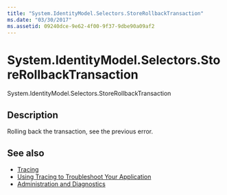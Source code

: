 ```yaml
---
title: "System.IdentityModel.Selectors.StoreRollbackTransaction"
ms.date: "03/30/2017"
ms.assetid: 09240dce-9e62-4f00-9f37-9dbe90a09af2
---
```

# System.IdentityModel.Selectors.StoreRollbackTransaction
System.IdentityModel.Selectors.StoreRollbackTransaction  
  
## Description  
 Rolling back the transaction, see the previous error.  
  
## See also

- [Tracing](index.md)
- [Using Tracing to Troubleshoot Your Application](using-tracing-to-troubleshoot-your-application.md)
- [Administration and Diagnostics](../index.md)
